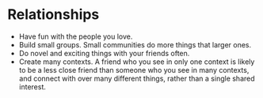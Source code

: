 # Relationships

- Have fun with the people you love.
- Build small groups. Small communities do more things that larger ones.
- Do novel and exciting things with your friends often.
- Create many contexts. A friend who you see in only one context is likely to be a less close friend than someone who you see in many contexts, and connect with over many different things, rather than a single shared interest.